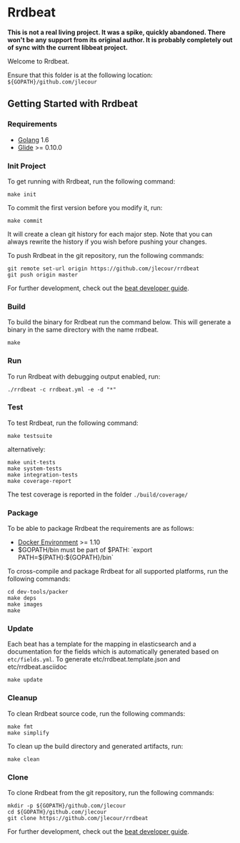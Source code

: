 # Rrdbeat

**This is not a real living project. It was a spike, quickly abandoned. There won't be any support from its original author. It is probably completely out of sync with the current libbeat project.**

Welcome to Rrdbeat.

Ensure that this folder is at the following location:
`${GOPATH}/github.com/jlecour`

## Getting Started with Rrdbeat

### Requirements

* [Golang](https://golang.org/dl/) 1.6
* [Glide](https://github.com/Masterminds/glide) >= 0.10.0

### Init Project
To get running with Rrdbeat, run the following command:

```
make init
```

To commit the first version before you modify it, run:

```
make commit
```

It will create a clean git history for each major step. Note that you can always rewrite the history if you wish before pushing your changes.

To push Rrdbeat in the git repository, run the following commands:

```
git remote set-url origin https://github.com/jlecour/rrdbeat
git push origin master
```

For further development, check out the [beat developer guide](https://www.elastic.co/guide/en/beats/libbeat/current/new-beat.html).

### Build

To build the binary for Rrdbeat run the command below. This will generate a binary
in the same directory with the name rrdbeat.

```
make
```


### Run

To run Rrdbeat with debugging output enabled, run:

```
./rrdbeat -c rrdbeat.yml -e -d "*"
```


### Test

To test Rrdbeat, run the following command:

```
make testsuite
```

alternatively:
```
make unit-tests
make system-tests
make integration-tests
make coverage-report
```

The test coverage is reported in the folder `./build/coverage/`


### Package

To be able to package Rrdbeat the requirements are as follows:

 * [Docker Environment](https://docs.docker.com/engine/installation/) >= 1.10
 * $GOPATH/bin must be part of $PATH: `export PATH=${PATH}:${GOPATH}/bin`

To cross-compile and package Rrdbeat for all supported platforms, run the following commands:

```
cd dev-tools/packer
make deps
make images
make
```

### Update

Each beat has a template for the mapping in elasticsearch and a documentation for the fields
which is automatically generated based on `etc/fields.yml`.
To generate etc/rrdbeat.template.json and etc/rrdbeat.asciidoc

```
make update
```


### Cleanup

To clean  Rrdbeat source code, run the following commands:

```
make fmt
make simplify
```

To clean up the build directory and generated artifacts, run:

```
make clean
```


### Clone

To clone Rrdbeat from the git repository, run the following commands:

```
mkdir -p ${GOPATH}/github.com/jlecour
cd ${GOPATH}/github.com/jlecour
git clone https://github.com/jlecour/rrdbeat
```


For further development, check out the [beat developer guide](https://www.elastic.co/guide/en/beats/libbeat/current/new-beat.html).
